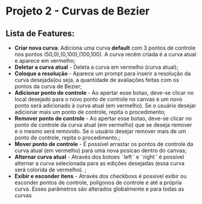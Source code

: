 # Projeto 2 - Curvas de Bezier

## Lista de Features:

* **Criar nova curva**: Adiciona uma curva **default** com 3 pontos de controle nos pontos (50,0),(0,100),(100,100). A curva recém criada é a curva atual e aparece em vermelho;
* **Deletar a curva atual** - Deleta a curva em vermelho (curva atual);
* **Coloque a resolução** - Aparece um prompt para inserir a resolução da curva desejada(ou seja, a quantidade de avaliações feitas com os pontos da curva de Bezier;
* **Adicionar ponto de controle** - Ao apertar esse botao, deve-se clicar no local desejado para o novo ponto de controle no canvas e um novo ponto será adicionado à curva atual (em vermelho). Se o usuário desejar adicionar mais um ponto de controle, repita o procedimento;
* **Remover ponto de controle** - Ao apertar esse botao, deve-se clicar no ponto de controle da curva atual (em vermelho) que se deseja remover e o mesmo será removido. Se o usuário desejar remover mais de um ponto de controle, repita o procedimento.;
* **Mover ponto de controle** - É possível arrastar os pontos de controle da curva atual (em vermelho) para uma nova posicao dentro do canvas;
* **Alternar curva atual** - Através dos botoes ˜left˜ e ˜right˜ é possível alternar a curva selecionada para as edições desejadas (essa curva será colorida de vermelho). ;
* **Exibir e esconder itens** - Através dos checkboxs é possível exibir ou esconder pontos de controle, polígonos de controle e até a própria curva. Esses parâmetros são alterados globalmente e para todas as curvas

